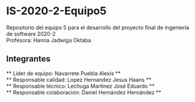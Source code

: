 # IS-2020-2-Equipo5
Repositorio del equipo 5 para el desarrollo del proyecto final de ingeniería de software 2020-2  
Profesora: Hanna Jadwiga Oktaba
## Integrantes
** Lider de equipo: Navarrete Puebla Alexis **  
** Responsable calidad: Lopez Hernandez Jesus Haans   **  
** Responsable técnico: Lechuga Martínez José Eduardo  **  
** Responsable colaboración: Daniel Hernández Hernández **  
  
